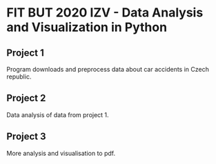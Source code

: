 # FIT BUT 2020 IZV - Data Analysis and Visualization in Python

## Project 1
Program downloads and preprocess data about car accidents in Czech republic.
## Project 2
Data analysis of data from project 1.
## Project 3
More analysis and visualisation to pdf.
